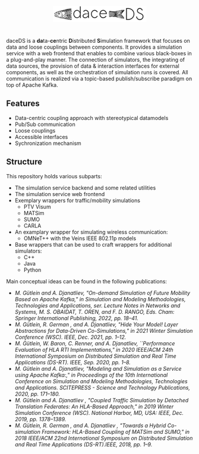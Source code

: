 <p align="center">
  <img src="Docs/img/daceDS.png" width="50%" />
</p>

# 
daceDS is a **da**ta-**ce**ntric **D**istributed **S**imulation framework that focuses on data and loose couplings between components. 
It provides a simulation service with a web frontend that enables to combine various black-boxes in a plug-and-play manner. The connection of simulators, the integrating of data sources, the provision of data & interaction interfaces for external components, as well as the orchestration of simulation runs is covered. All communication is realized via a topic-based publish/subscribe paradigm on top of Apache Kafka. 


## Features
- Data-centric coupling approach with stereotypical datamodels
- Pub/Sub communication
- Loose couplings
- Accessible interfaces
- Sychronization mechanism


## Structure
This repository holds various subparts:
- The simulation service backend and some related utilities
- The simulation service web frontend
- Exemplary wrappers for traffic/mobility simulations
  -   PTV Visum
  -   MATSim
  -   SUMO
  -   CARLA
- An examplary wrapper for simulating wireless communication: 
  - OMNeT++ with the Veins IEEE 802.11p models
- Base wrappers that can be used to craft wrappers for additional simulators:
  - C++
  - Java
  - Python


Main conceptual ideas can be found in the following publications:
- *M. Gütlein and A. Djanatliev, "On-demand Simulation of Future Mobility Based on Apache Kafka," in Simulation and Modeling Methodologies, Technologies and Applications, ser. Lecture Notes in Networks and Systems, M. S. OBAIDAT, T. OREN, and F. D. RANGO, Eds. Cham: Springer International Publishing, 2022, pp. 18–41.*
- *M. Gütlein, R. German , and A. Djanatliev, "Hide Your Model! Layer Abstractions for Data-Driven Co-Simulations," in 2021 Winter Simulation
Conference (WSC). IEEE, Dec. 2021, pp. 1–12.*
- *M. Gütlein, W. Baron, C. Renner, and A. Djanatliev, ``Performance Evaluation of HLA RTI Implementations," in 2020 IEEE/ACM 24th International Symposium on Distributed Simulation and Real Time Applications (DS-RT). IEEE, Sep. 2020, pp. 1–8.*
- *M. Gütlein and A. Djanatliev, "Modeling and Simulation as a Service using Apache Kafka:," in Proceedings of the 10th International Conference on Simulation and Modeling Methodologies, Technologies and Applications. SCITEPRESS - Science and Technology Publications, 2020, pp. 171–180.*
- *M. Gütlein and A. Djanatliev , "Coupled Traffic Simulation by Detached Translation Federates: An HLA-Based Approach," in 2019 Winter Simulation Conference (WSC). National Harbor, MD, USA: IEEE, Dec. 2019, pp. 1378–1389.*
- *M. Gütlein, R. German , and A. Djanatliev , "Towards a Hybrid Co-simulation Framework: HLA-Based Coupling of MATSim and SUMO," in 2018 IEEE/ACM 22nd International Symposium on Distributed Simulation and Real Time Applications (DS-RT).IEEE, 2018, pp. 1–9.*

